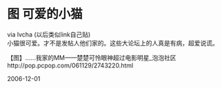 # 图 可爱的小猫

<p>via lvcha (以后类似link自己贴)<br />
小猫很可爱。才不是发帖人他们家的。这些大论坛上的人真是有病，超爱说谎。</p>
<p>【图】……我家的MM——楚楚可怜眼神超过电影明星_泡泡社区<br />
http://pop.pcpop.com/061129/2743220.html</p>


2006-12-01